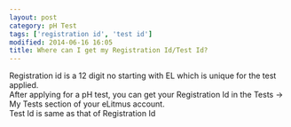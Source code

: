 ```yaml
---
layout: post
category: pH Test
tags: ['registration id', 'test id']
modified: 2014-06-16 16:05
title: Where can I get my Registration Id/Test Id?
---
```




Registration id is a 12 digit no starting with EL which is unique for the test applied.  
After applying for a pH test, you can get your Registration Id in the Tests -> My Tests section of your eLitmus account.  
Test Id is same as that of Registration Id

